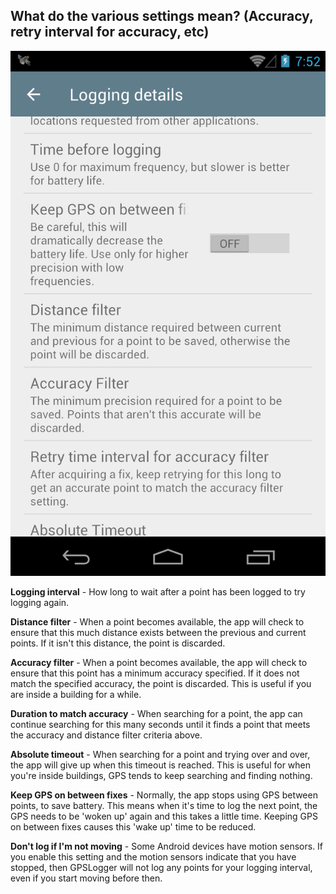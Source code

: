 ## What do the various settings mean? (Accuracy, retry interval for accuracy, etc)

![7b](images/7b.png)

**Logging interval** - How long to wait after a point has been logged to try logging again.

**Distance filter** - When a point becomes available, the app will check to ensure that this much distance exists between the previous and current points. If it isn't this distance, the point is discarded.

**Accuracy filter** - When a point becomes available, the app will check to ensure that this point has a minimum accuracy specified. If it does not match the specified accuracy, the point is discarded. This is useful if you are inside a building for a while.

**Duration to match accuracy** - When searching for a point, the app can continue searching for this many seconds until it finds a point that meets the accuracy and distance filter criteria above.

**Absolute timeout** - When searching for a point and trying over and over, the app will give up when this timeout is reached.  This is useful for when you're inside buildings, GPS tends to keep searching and finding nothing.  

**Keep GPS on between fixes** - Normally, the app stops using GPS between points, to save battery.  This means when it's time to log the next point, the GPS needs to be 'woken up' again and this takes a little time.  Keeping GPS on between fixes causes this 'wake up' time to be reduced.

**Don't log if I'm not moving** - Some Android devices have motion sensors. If you enable this setting and the motion sensors indicate that you have stopped, then GPSLogger will not log any points for your logging interval, even if you start moving before then. 